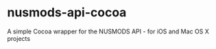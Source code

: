 nusmods-api-cocoa
=================

A simple Cocoa wrapper for the NUSMODS API - for iOS and Mac OS X projects

